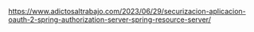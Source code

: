 https://www.adictosaltrabajo.com/2023/06/29/securizacion-aplicacion-oauth-2-spring-authorization-server-spring-resource-server/